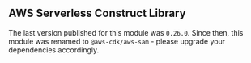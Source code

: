 ## AWS Serverless Construct Library

The last version published for this module was `0.26.0`. Since then, this module
was renamed to `@aws-cdk/aws-sam` - please upgrade your dependencies accordingly.
